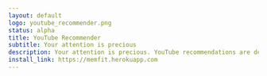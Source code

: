 ```yaml
---
layout: default
logo: youtube_recommender.png
status: alpha
title: YouTube Recommender
subtitle: Your attention is precious
description: Your attention is precious. YouTube recommendations are designed to maximise ad revenue. Our recommendations are designed to surface whatever topics are of interest to you.
install_link: https://memfit.herokuapp.com
---
```


